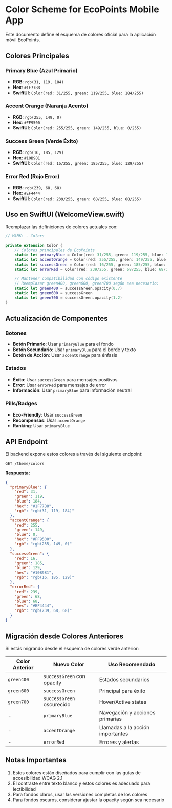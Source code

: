 # Color Scheme for EcoPoints Mobile App

Este documento define el esquema de colores oficial para la aplicación móvil EcoPoints.

## Colores Principales

### Primary Blue (Azul Primario)
- **RGB**: `rgb(31, 119, 184)`
- **Hex**: `#1F77B8`
- **SwiftUI**: `Color(red: 31/255, green: 119/255, blue: 184/255)`

### Accent Orange (Naranja Acento)
- **RGB**: `rgb(255, 149, 0)`
- **Hex**: `#FF9500`
- **SwiftUI**: `Color(red: 255/255, green: 149/255, blue: 0/255)`

### Success Green (Verde Éxito)
- **RGB**: `rgb(16, 185, 129)`
- **Hex**: `#10B981`
- **SwiftUI**: `Color(red: 16/255, green: 185/255, blue: 129/255)`

### Error Red (Rojo Error)
- **RGB**: `rgb(239, 68, 68)`
- **Hex**: `#EF4444`
- **SwiftUI**: `Color(red: 239/255, green: 68/255, blue: 68/255)`

## Uso en SwiftUI (WelcomeView.swift)

Reemplazar las definiciones de colores actuales con:

```swift
// MARK: - Colors

private extension Color {
    // Colores principales de EcoPoints
    static let primaryBlue = Color(red: 31/255, green: 119/255, blue: 184/255)
    static let accentOrange = Color(red: 255/255, green: 149/255, blue: 0/255)
    static let successGreen = Color(red: 16/255, green: 185/255, blue: 129/255)
    static let errorRed = Color(red: 239/255, green: 68/255, blue: 68/255)
    
    // Mantener compatibilidad con código existente
    // Reemplazar green400, green600, green700 según sea necesario:
    static let green400 = successGreen.opacity(0.7)
    static let green600 = successGreen
    static let green700 = successGreen.opacity(1.2)
}
```

## Actualización de Componentes

### Botones
- **Botón Primario**: Usar `primaryBlue` para el fondo
- **Botón Secundario**: Usar `primaryBlue` para el borde y texto
- **Botón de Acción**: Usar `accentOrange` para énfasis

### Estados
- **Éxito**: Usar `successGreen` para mensajes positivos
- **Error**: Usar `errorRed` para mensajes de error
- **Información**: Usar `primaryBlue` para información neutral

### Pills/Badges
- **Eco-Friendly**: Usar `successGreen`
- **Recompensas**: Usar `accentOrange`
- **Ranking**: Usar `primaryBlue`

## API Endpoint

El backend expone estos colores a través del siguiente endpoint:

```
GET /theme/colors
```

**Respuesta:**
```json
{
  "primaryBlue": {
    "red": 31,
    "green": 119,
    "blue": 184,
    "hex": "#1F77B8",
    "rgb": "rgb(31, 119, 184)"
  },
  "accentOrange": {
    "red": 255,
    "green": 149,
    "blue": 0,
    "hex": "#FF9500",
    "rgb": "rgb(255, 149, 0)"
  },
  "successGreen": {
    "red": 16,
    "green": 185,
    "blue": 129,
    "hex": "#10B981",
    "rgb": "rgb(16, 185, 129)"
  },
  "errorRed": {
    "red": 239,
    "green": 68,
    "blue": 68,
    "hex": "#EF4444",
    "rgb": "rgb(239, 68, 68)"
  }
}
```

## Migración desde Colores Anteriores

Si estás migrando desde el esquema de colores verde anterior:

| Color Anterior | Nuevo Color | Uso Recomendado |
|----------------|-------------|-----------------|
| `green400` | `successGreen` con opacity | Estados secundarios |
| `green600` | `successGreen` | Principal para éxito |
| `green700` | `successGreen` oscurecido | Hover/Active states |
| - | `primaryBlue` | Navegación y acciones primarias |
| - | `accentOrange` | Llamadas a la acción importantes |
| - | `errorRed` | Errores y alertas |

## Notas Importantes

1. Estos colores están diseñados para cumplir con las guías de accesibilidad WCAG 2.1
2. El contraste entre texto blanco y estos colores es adecuado para lectibilidad
3. Para fondos claros, usar las versiones completas de los colores
4. Para fondos oscuros, considerar ajustar la opacity según sea necesario

